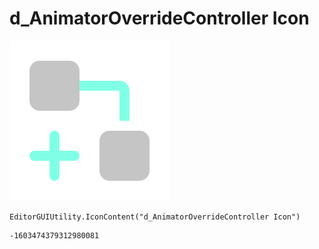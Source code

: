 # d_AnimatorOverrideController Icon
![](/img/d_AnimatorOverrideController%20Icon.png)

``` CSharp
EditorGUIUtility.IconContent("d_AnimatorOverrideController Icon")
```
```
-1603474379312980081
```
